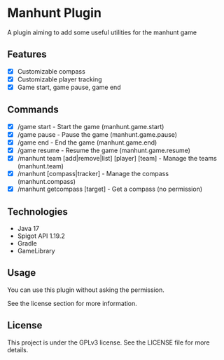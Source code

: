 # Manhunt Plugin

A plugin aiming to add some useful utilities for the manhunt game

## Features

- [x] Customizable compass
- [x] Customizable player tracking
- [x] Game start, game pause, game end

## Commands

- [x] /game start - Start the game (manhunt.game.start)
- [x] /game pause - Pause the game (manhunt.game.pause)
- [x] /game end - End the game (manhunt.game.end)
- [x] /game resume - Resume the game (manhunt.game.resume)
- [x] /manhunt team [add|remove|list] [player] [team] - Manage the teams (manhunt.team)
- [x] /manhunt [compass|tracker] - Manage the compass (manhunt.compass)
- [x] /manhunt getcompass [target] - Get a compass (no permission)

## Technologies

- Java 17
- Spigot API 1.19.2
- Gradle
- GameLibrary

## Usage

You can use this plugin without asking the permission.

See the license section for more information.

## License

This project is under the GPLv3 license. See the LICENSE file for more details.
